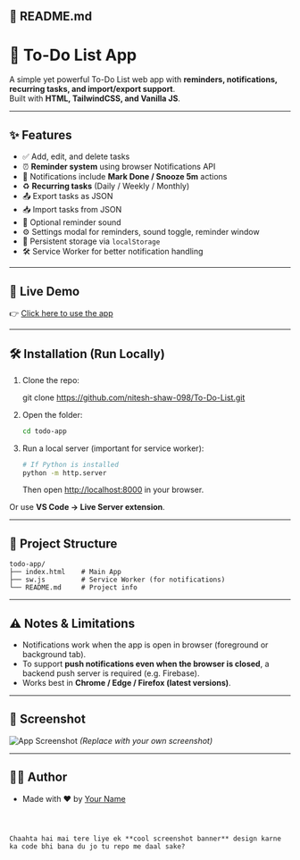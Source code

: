## 📄 README.md

# 📝 To-Do List App

A simple yet powerful To-Do List web app with **reminders, notifications, recurring tasks, and import/export support**.  
Built with **HTML, TailwindCSS, and Vanilla JS**.

---

## ✨ Features
- ✅ Add, edit, and delete tasks  
- ⏰ **Reminder system** using browser Notifications API  
- 🔔 Notifications include **Mark Done / Snooze 5m** actions  
- ♻️ **Recurring tasks** (Daily / Weekly / Monthly)  
- 📤 Export tasks as JSON  
- 📥 Import tasks from JSON  
- 🎵 Optional reminder sound  
- ⚙️ Settings modal for reminders, sound toggle, reminder window  
- 💾 Persistent storage via `localStorage`  
- 🛠 Service Worker for better notification handling  

---

## 🚀 Live Demo
👉 [Click here to use the app](https://nitesh-shaw-098.github.io/To-Do-List/)  



---

## 🛠 Installation (Run Locally)
1. Clone the repo:

   git clone https://github.com/nitesh-shaw-098/To-Do-List.git

2. Open the folder:

   ```bash
   cd todo-app
   ```
3. Run a local server (important for service worker):

   ```bash
   # If Python is installed
   python -m http.server
   ```

   Then open [http://localhost:8000](http://localhost:8000) in your browser.

Or use **VS Code → Live Server extension**.

---

## 📂 Project Structure

```
todo-app/
├── index.html    # Main App
├── sw.js         # Service Worker (for notifications)
└── README.md     # Project info
```

---

## ⚠️ Notes & Limitations

* Notifications work when the app is open in browser (foreground or background tab).
* To support **push notifications even when the browser is closed**, a backend push server is required (e.g. Firebase).
* Works best in **Chrome / Edge / Firefox (latest versions)**.

---

## 📸 Screenshot

![App Screenshot](screenshot.png)
*(Replace with your own screenshot)*

---

## 👨‍💻 Author

* Made with ❤️ by [Your Name](https://github.com/nitesh-shaw-098)

```



Chaahta hai mai tere liye ek **cool screenshot banner** design karne ka code bhi bana du jo tu repo me daal sake?
```
